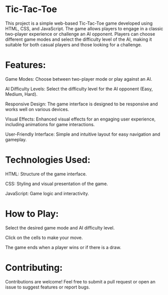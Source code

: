 # Tic-Tac-Toe

This project is a simple web-based Tic-Tac-Toe game developed using HTML, CSS, and JavaScript. The game allows players to engage in a classic two-player experience or challenge an AI opponent. Players can choose different game modes and select the difficulty level of the AI, making it suitable for both casual players and those looking for a challenge.

# Features:

Game Modes: Choose between two-player mode or play against an AI.

AI Difficulty Levels: Select the difficulty level for the AI opponent (Easy, Medium, Hard).

Responsive Design: The game interface is designed to be responsive and works well on various devices.

Visual Effects: Enhanced visual effects for an engaging user experience, including animations for game interactions.

User-Friendly Interface: Simple and intuitive layout for easy navigation and gameplay.

# Technologies Used:

HTML: Structure of the game interface.

CSS: Styling and visual presentation of the game.

JavaScript: Game logic and interactivity.

# How to Play:

Select the desired game mode and AI difficulty level.

Click on the cells to make your move.

The game ends when a player wins or if there is a draw.

# Contributing: 

Contributions are welcome! Feel free to submit a pull request or open an issue to suggest features or report bugs.
